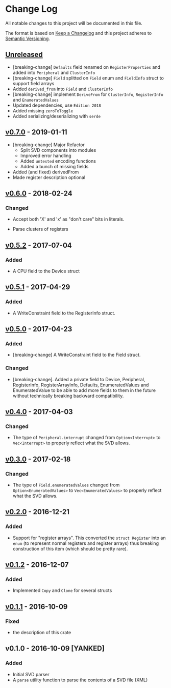 # Change Log

All notable changes to this project will be documented in this file.

The format is based on [Keep a Changelog](http://keepachangelog.com/)
and this project adheres to [Semantic Versioning](http://semver.org/).

## [Unreleased]

- [breaking-change] `Defaults` field renamed on `RegisterProperties`
  and added into `Peripheral` and `ClusterInfo`
- [breaking-change] `Field` splitted on `Field` enum and `FieldInfo` struct
  to support field arrays
- Added `derived_from` into `Field` and `ClusterInfo`
- [breaking-change] implement `DeriveFrom` for `ClusterInfo`,
  `RegisterInfo` and `EnumeratedValues`
- Updated dependencies, use `Edition 2018`
- Added missing `zeroToToggle`
- Added serializing/deserializing with `serde`

## [v0.7.0] - 2019-01-11

- [breaking-change] Major Refactor
  - Split SVD components into modules
  - Improved error handling
  - Added `untested` encoding functions
  - Added a bunch of missing fields
- Added (and fixed) derivedFrom
- Made register description optional


## [v0.6.0] - 2018-02-24

### Changed

- Accept both 'X' and 'x' as "don't care" bits in literals.

- Parse clusters of registers

## [v0.5.2] - 2017-07-04

### Added

- A CPU field to the Device struct

## [v0.5.1] - 2017-04-29

### Added

- A WriteConstraint field to the RegisterInfo struct.

## [v0.5.0] - 2017-04-23

### Added

- [breaking-change] A WriteConstraint field to the Field struct.

### Changed

- [breaking-change]. Added a private field to Device, Peripheral, RegisterInfo,
  RegisterArrayInfo, Defaults, EnumeratedValues and EnumeratedValue to be able
  to add more fields to them in the future without technically breaking backward
  compatibility.

## [v0.4.0] - 2017-04-03

### Changed

- The type of `Peripheral.interrupt` changed from `Option<Interrupt>`
  to `Vec<Interrupt>` to properly reflect what the SVD allows.

## [v0.3.0] - 2017-02-18

### Changed

- The type of `Field.enumeratedValues` changed from `Option<EnumeratedValues>`
  to `Vec<EnumeratedValues>` to properly reflect what the SVD allows.

## [v0.2.0] - 2016-12-21

### Added

- Support for "register arrays". This converted the `struct Register` into an
  `enum` (to represent normal registers and register arrays) thus breaking
  construction of this item (which should be pretty rare).

## [v0.1.2] - 2016-12-07

### Added

- Implemented `Copy` and `Clone` for several structs

## [v0.1.1] - 2016-10-09

### Fixed

- the description of this crate

## v0.1.0 - 2016-10-09 [YANKED]

### Added

- Initial SVD parser
- A `parse` utility function to parse the contents of a SVD file (XML)

[Unreleased]: https://github.com/japaric/svd/compare/v0.7.0...HEAD
[v0.7.0]: https://github.com/japaric/svd/compare/v0.6.0...v0.7.0
[v0.6.0]: https://github.com/japaric/svd/compare/v0.5.2...v0.6.0
[v0.5.2]: https://github.com/japaric/svd/compare/v0.5.1...v0.5.2
[v0.5.1]: https://github.com/japaric/svd/compare/v0.5.0...v0.5.1
[v0.5.0]: https://github.com/japaric/svd/compare/v0.4.0...v0.5.0
[v0.4.0]: https://github.com/japaric/svd/compare/v0.3.0...v0.4.0
[v0.3.0]: https://github.com/japaric/svd/compare/v0.2.0...v0.3.0
[v0.2.0]: https://github.com/japaric/svd/compare/v0.1.2...v0.2.0
[v0.1.2]: https://github.com/japaric/svd/compare/v0.1.1...v0.1.2
[v0.1.1]: https://github.com/japaric/svd/compare/v0.1.0...v0.1.1
